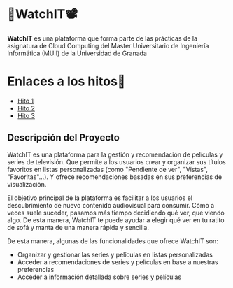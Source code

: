 # 🍿WatchIT📽️

**WatchIT** es una plataforma que forma parte de las prácticas de la asignatura de Cloud Computing del Master Universitario de Ingeniería Informática (MUII) de la Universidad de Granada

# Enlaces a los hitos🔗

- [Hito 1](/docs/hito1/)
- [Hito 2](/docs/hito2/)
- [Hito 3](/docs/hito3/)


## Descripción del Proyecto

WatchIT es una plataforma para la gestión y recomendación de películas y series de televisión. Que permite a los usuarios crear y organizar sus títulos favoritos en listas personalizadas (como "Pendiente de ver", "Vistas", "Favoritas"...). Y ofrece recomendaciones basadas en sus preferencias de visualización.

El objetivo principal de la plataforma es facilitar a los usuarios el descubrimiento de nuevo contenido audiovisual para consumir. Cómo a veces suele suceder, pasamos más tiempo decidiendo qué ver, que viendo algo. De esta manera, WatchIT te puede ayudar a elegir qué ver en tu ratito de sofá y manta de una manera rápida y sencilla.

De esta manera, algunas de las funcionalidades que ofrece WatchIT son:

- Organizar y gestionar las series y películas en listas personalizadas
- Acceder a recomendaciones de series y películas en base a nuestras preferencias
- Acceder a información detallada sobre series y películas
